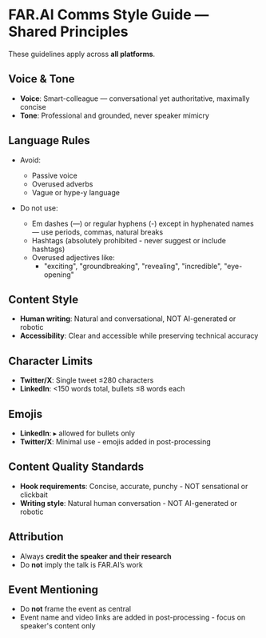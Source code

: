 # FAR.AI Comms Style Guide — Shared Principles

These guidelines apply across **all platforms**.

## Voice & Tone
- **Voice**: Smart-colleague — conversational yet authoritative, maximally concise
- **Tone**: Professional and grounded, never speaker mimicry

## Language Rules
- Avoid:
  - Passive voice
  - Overused adverbs
  - Vague or hype-y language

- Do not use:
  - Em dashes (—) or regular hyphens (-) except in hyphenated names — use periods, commas, natural breaks
  - Hashtags (absolutely prohibited - never suggest or include hashtags)
  - Overused adjectives like:
    - "exciting", "groundbreaking", "revealing", "incredible", "eye-opening"

## Content Style
- **Human writing**: Natural and conversational, NOT AI-generated or robotic
- **Accessibility**: Clear and accessible while preserving technical accuracy

## Character Limits
- **Twitter/X**: Single tweet ≤280 characters
- **LinkedIn**: <150 words total, bullets ≤8 words each

## Emojis
- **LinkedIn**: ▸ allowed for bullets only
- **Twitter/X**: Minimal use - emojis added in post-processing

## Content Quality Standards
- **Hook requirements**: Concise, accurate, punchy - NOT sensational or clickbait
- **Writing style**: Natural human conversation - NOT AI-generated or robotic

## Attribution
- Always **credit the speaker and their research**
- Do **not** imply the talk is FAR.AI’s work

## Event Mentioning
- Do **not** frame the event as central
- Event name and video links are added in post-processing - focus on speaker's content only
